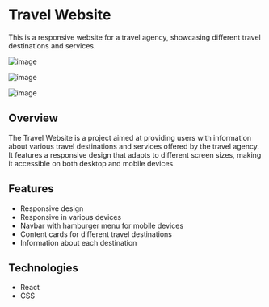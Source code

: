 # Travel Website

This is a responsive website for a travel agency, showcasing different travel destinations and services.

![image](https://github.com/shvinjas/Mobile-Responsive-Web-Page-with-Hamburger-Menu/assets/112388713/e3cdfb90-8f71-4ae3-8d82-a72cd4be47b4)

![image](https://github.com/shvinjas/Mobile-Responsive-Web-Page-with-Hamburger-Menu/assets/112388713/47cf2b62-d0f9-4ef4-945d-40ac96637340)


![image](https://github.com/shvinjas/Mobile-Responsive-Web-Page-with-Hamburger-Menu/assets/112388713/475e6f84-f008-44af-8315-4058493ad9ff)


## Overview

The Travel Website is a project aimed at providing users with information about various travel destinations and services offered by the travel agency. It features a responsive design that adapts to different screen sizes, making it accessible on both desktop and mobile devices.

## Features

- Responsive design
- Responsive in various devices
- Navbar with hamburger menu for mobile devices
- Content cards for different travel destinations
- Information about each destination

## Technologies

- React
- CSS
